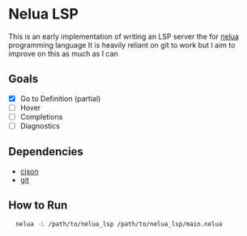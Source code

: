# Nelua LSP

This is an early implementation of writing an LSP server the for [nelua](https://nelua.io/) programming language
It is heavily reliant on git to work but I aim to improve on this as much as I can

## Goals

- [x] Go to Definition (partial)
- [ ] Hover
- [ ] Completions
- [ ] Diagnostics

## Dependencies
- [cjson](https://github.com/DaveGamble/cJSON)
- [git](https://git-scm.com/)

## How to Run

```sh
  nelua -L /path/to/nelua_lsp /path/to/nelua_lsp/main.nelua
```
